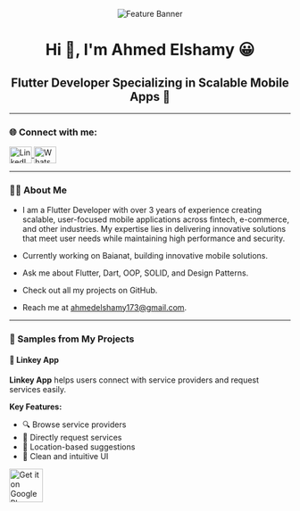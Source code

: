 <p align="center">
  <img src="https://user-images.githubusercontent.com/88105077/157883808-762a27a1-c1c5-447c-80a1-fb892f511393.png" alt="Feature Banner" />
</p>

<h1 align="center">Hi 👋, I'm Ahmed Elshamy 😀</h1>

<h2 align="center">Flutter Developer Specializing in Scalable Mobile Apps 🚀</h2>

---

### 🌐 Connect with me:

<p align="left">
  <a href="https://www.linkedin.com/in/ahmed-elshamy-107b031b4/" target="blank">
    <img align="center" src="https://raw.githubusercontent.com/rahuldkjain/github-profile-readme-generator/master/src/images/icons/Social/linked-in-alt.svg" alt="LinkedIn" height="30" width="40" />
  </a>
  <a href="https://wa.me/201094473617" target="blank">
    <img align="center" src="https://raw.githubusercontent.com/rahuldkjain/github-profile-readme-generator/master/src/images/icons/Social/whatsapp.svg" alt="WhatsApp" height="30" width="40" />
  </a>
</p>

---

### 👨‍💻 About Me

- I am a  Flutter Developer with over 3 years of experience creating scalable, user-focused mobile applications across fintech, e-commerce, and other industries. My expertise lies in delivering innovative solutions that meet user needs while maintaining high performance and security.

- Currently working on Baianat, building innovative mobile solutions.
- Ask me about Flutter, Dart, OOP, SOLID, and Design Patterns.
- Check out all my projects on GitHub.
- Reach me at ahmedelshamy173@gmail.com.

---

### 📱 Samples from My Projects

#### 🔗 Linkey App

**Linkey App** helps users connect with service providers and request services easily.

**Key Features:**
- 🔍 Browse service providers
- 💬 Directly request services
- 📍 Location-based suggestions
- 🎨 Clean and intuitive UI

<p align="left">
  <a href="https://play.google.com/store/apps/details?id=com.yourcompany.linkey" target="_blank">
    <img src="https://upload.wikimedia.org/wikipedia/commons/7/78/Google_Play_Store_badge_EN.svg" alt="Get it on Google Play" height="60"/>
  </a>
</p>

